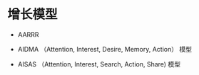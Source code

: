 # 增长模型

* AARRR

* AIDMA （Attention, Interest, Desire, Memory, Action） 模型 
* AISAS （Attention, Interest, Search, Action, Share) 模型
